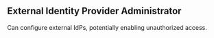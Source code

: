 ## External Identity Provider Administrator

Can configure external IdPs, potentially enabling unauthorized access.